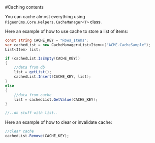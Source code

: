 #Caching contents

You can cache almost everything using `PigeonCms.Core.Helpers.CacheManager<T>` class.

Here an example of how to use cache to store a list of items:
```C#
const string CACHE_KEY = "Rows_Items";
var cachedList = new CacheManager<List<Item>>("ACME.CacheSample");
List<Item> list;

if (cachedList.IsEmpty(CACHE_KEY))
{
    //data from db
    list = getList();
    cachedList.Insert(CACHE_KEY, list);
}
else
{
    //data from cache
    list = cachedList.GetValue(CACHE_KEY);
}

//..do stuff with list..
```

Here an example of how to clear or invalidate cache:
```C#
//clear cache
cachedList.Remove(CACHE_KEY);
```

